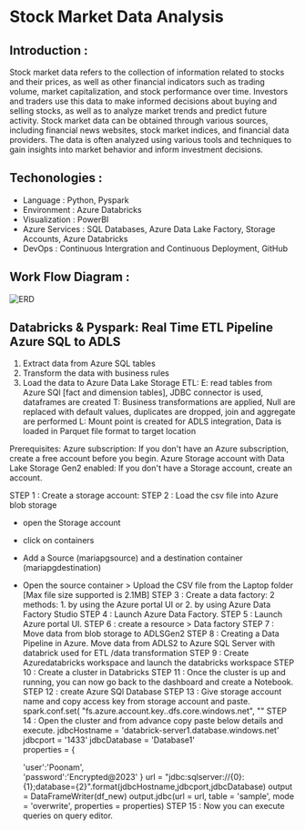 # Stock Market Data Analysis

## Introduction :
Stock market data refers to the collection of information related to stocks and their prices, as well as other financial indicators such as trading volume, market capitalization, and stock performance over time. 
		Investors and traders use this data to make informed decisions about buying and selling stocks, as well as to analyze market trends and predict future activity. 
		Stock market data can be obtained through various sources, including financial news websites, stock market indices, and financial data providers. 
The data is often analyzed using various tools and techniques to gain insights into market behavior and inform investment decisions.

## Techonologies :
* Language 		: Python, Pyspark
* Environment 		: Azure Databricks
* Visualization 	: PowerBI
* Azure Services 	: SQL Databases, Azure Data Lake Factory, Storage Accounts, Azure Databricks
* DevOps 		: Continuous Intergration and Continuous Deployment, GitHub

## Work Flow Diagram :
![ERD](https://github.com/Poonam-Patil-29/Stock-Market-Data-Analysys-Databricks/assets/104273538/323b831e-aaeb-4478-a289-ab121dea87b5)

## Databricks & Pyspark: Real Time ETL Pipeline Azure SQL to ADLS
1. Extract data from Azure SQL tables
2. Transform the data with business rules
3. Load the data to Azure Data Lake Storage
ETL:
E: read tables from Azure SQl [fact and dimension tables], JDBC connector is used, dataframes are created
T: Business transformations are applied, Null are replaced with default values, duplicates are dropped, join and aggregate are performed
L: Mount point is created for ADLS integration, Data is loaded in Parquet file format to target location

Prerequisites:
Azure subscription: If you don't have an Azure subscription, create a free account before you begin.
Azure Storage account with Data Lake Storage Gen2 enabled: If you don't have a Storage account, create an account.

STEP 1 : Create a storage account:
STEP 2 : Load the csv file into Azure blob storage
- open the Storage account
- click on containers
- Add a Source (mariapgsource) and a destination container (mariapgdestination)
- Open the source container > Upload the CSV file from the Laptop folder [Max file size supported is 2.1MB]
STEP 3 : Create a data factory: 2 methods: 1. by using the Azure portal UI or 2. by using Azure Data Factory Studio
STEP 4 : Launch Azure Data Factory.
STEP 5 : Launch Azure portal UI.
STEP 6 : create a resource > Data factory
STEP 7 : Move data from blob storage to ADLSGen2
STEP 8 : Creating a Data Pipeline in Azure. Move data from ADLS2 to Azure SQL Server with databrick used for ETL /data transformation
STEP 9 : Create Azuredatabricks workspace and launch the databricks workspace
STEP 10 : Create a cluster in Databricks 
STEP 11 : Once the cluster is up and running, you can now go back to the dashboard and create a Notebook.
STEP 12 : create Azure SQl Database
STEP 13 : Give storage account name <storage account> and copy access key from storage account and paste.
spark.conf.set(
"fs.azure.account.key.<storage account>.dfs.core.windows.net",
"<access key>"
STEP 14 : Open the cluster and from advance copy paste below details and execute.
jdbcHostname = 'databrick-server1.database.windows.net'
jdbcport = '1433'
jdbcDatabase = 'Database1'                       
properties = {

	'user':'Poonam',                            
	'password':'Encrypted@2023'
}
url = "jdbc:sqlserver://{0}:{1};database={2}".format(jdbcHostname,jdbcport,jdbcDatabase)
output = DataFrameWriter(df_new)
output.jdbc(url = url, table = 'sample', mode = 'overwrite', properties = properties)
STEP 15 : Now you can execute queries on query editor.
